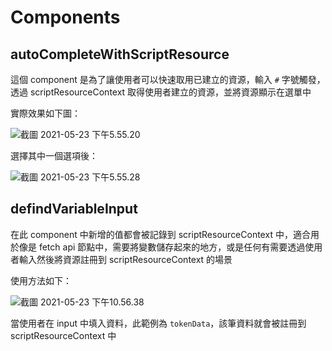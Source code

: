 # Components

## autoCompleteWithScriptResource

這個 component 是為了讓使用者可以快速取用已建立的資源，輸入 `#` 字號觸發，透過 scriptResourceContext 取得使用者建立的資源，並將資源顯示在選單中

實際效果如下圖：

![截圖 2021-05-23 下午5.55.20](https://tva1.sinaimg.cn/large/008i3skNgy1gqsr3h8qkcj31c60tigpu.jpg)

選擇其中一個選項後：

![截圖 2021-05-23 下午5.55.28](https://tva1.sinaimg.cn/large/008i3skNgy1gqsr3w372bj31c60ti78f.jpg)

## defindVariableInput

在此 component 中新增的值都會被記錄到 scriptResourceContext 中，適合用於像是 fetch api 節點中，需要將變數儲存起來的地方，或是任何有需要透過使用者輸入然後將資源註冊到 scriptResourceContext 的場景

使用方法如下：

![截圖 2021-05-23 下午10.56.38](https://tva1.sinaimg.cn/large/008i3skNgy1gqsr5xls6oj30s80w60uw.jpg)

當使用者在 input 中填入資料，此範例為 `tokenData`，該筆資料就會被註冊到 scriptResourceContext 中